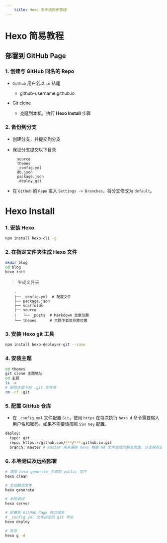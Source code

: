 ```yaml
---
    title: Hexo 多环境同步管理
---
```


# Hexo 简易教程

## 部署到 GitHub Page

### 1. 创建与 GitHub 同名的 Repo

- `Github` 用户名以 `io` 结尾 
    
    - github-username.github.io

- Git clone
    
    - 克隆到本机，执行 **Hexo Install** 步骤
    
### 2. 备份到分支

- 创建分支，并提交到分支

- 保证分支提交以下目录

        source
        themes
        _config.yml
        db.json
        package.json
        .deploy_git
 
- 在 `Github` 的 `Repo` 进入 `Settings -> Branches`，将分支修改为 `default`。    
    
    
# Hexo Install

### 1. 安装 Hexo

```bash
npm install hexo-cli -g
```

### 2. 在指定文件夹生成 Hexo 文件

```bash
mkdir blog
cd blog
hexo init
```

   > 生成文件夹
   
        .
        ├── _config.yml  # 配置文件
        ├── package.json
        ├── scaffolds
        ├── source
        |   └── _posts  # Markdown 文章位置
        └── themes      # 主题下载及存放位置      
        
### 3. 安装 Hexo git 工具

```bash
npm install hexo-deployer-git --save
```         

### 4. 安装主题

```bash
cd themes
git clone 主题地址
cd 主题
ls -a
# 删除主题下的 .git 文件夹
rm -rf .git
```

### 5. 配置 GitHub 仓库

- 在 `_config.yml` 文件配置 `Git`，使用 `https` 在每次执行 `hexo d` 命令需要输入用户名和密码，如果不需要请按照 `SSH Key` 配置。

```bash
deploy:
  type: git
  repo: https://github.com/***/***.github.io.git
  branch: master # master 用来保存 hexo 根据 md 文件生成的静态页面，分支保存源文件进行多环境协同工作
```

### 6. 本地测试及远程部署

```bash
# 清除 hexo generate 生成的 public 文件
hexo clean  

# 生成静态文件
hexo generate

# 本地调试
hexo server

# 部署到 GitHub Page 独立域名
# _config.yml 文件指定的 git 地址
hexo deploy

# 简写
hexo g -d
```    
